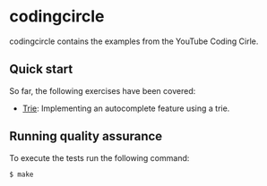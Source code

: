 # codingcircle

codingcircle contains the examples from the YouTube Coding Cirle.

## Quick start

So far, the following exercises have been covered:

- [Trie](./trie/): Implementing an autocomplete feature using a trie.

## Running quality assurance

To execute the tests run the following command:

```shell
$ make
```
